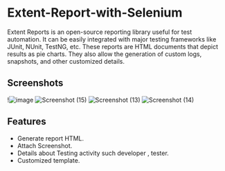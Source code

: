 
# Extent-Report-with-Selenium

Extent Reports is an open-source reporting library useful for test automation. It can be easily integrated with major testing frameworks like JUnit, NUnit, TestNG, etc. These reports are HTML documents that depict results as pie charts. They also allow the generation of custom logs, snapshots, and other customized details.






## Screenshots

!![image](https://user-images.githubusercontent.com/83112646/235236075-38ea592a-416f-4269-ac6f-78604ccba0a9.png)
![Screenshot (15)](https://user-images.githubusercontent.com/83112646/235237376-d988a070-ac66-4301-9464-bf1b0c93cb72.png)
![Screenshot (13)](https://user-images.githubusercontent.com/83112646/235236551-747ce9ff-28a8-41e1-9f35-e9e19c609b03.png)
![Screenshot (14)](https://user-images.githubusercontent.com/83112646/235236614-a6273569-3512-4595-9e73-21fd98c0760d.png)



## Features

- Generate report HTML.
- Attach Screenshot.
- Details about Testing activity such developer , tester.
- Customized template.
